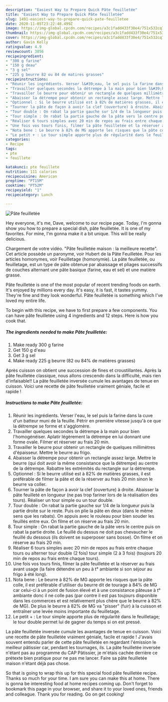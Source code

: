 ```yaml
---
description: "Easiest Way to Prepare Quick Pâte feuilletée"
title: "Easiest Way to Prepare Quick Pâte feuilletée"
slug: 1491-easiest-way-to-prepare-quick-pate-feuilletee
date: 2020-11-05T23:22:48.499Z
image: https://img-global.cpcdn.com/recipes/a3c1fadd433f30e4/751x532cq70/pate-feuilletee-photo-principale-de-la-recette.jpg
thumbnail: https://img-global.cpcdn.com/recipes/a3c1fadd433f30e4/751x532cq70/pate-feuilletee-photo-principale-de-la-recette.jpg
cover: https://img-global.cpcdn.com/recipes/a3c1fadd433f30e4/751x532cq70/pate-feuilletee-photo-principale-de-la-recette.jpg
author: Gavin Kelly
ratingvalue: 4.9
reviewcount: 3056
recipeingredient:
- "300 g farine"
- "150 g deau"
- "3 g sel"
- "225 g beurre 82 ou 84 de matires grasses"
recipeinstructions:
- "Réunir les ingrédients. Verser l&#39;eau, le sel puis la farine dans la cuve d&#39;un batteur muni de la feuille. Pétrir en première vitesse jusqu&#39;à ce que la détrempe se forme et s&#39;agglomère."
- "Travailler quelques secondes la détrempe à la main pour bien l&#39;homogénéiser. Aplatir légèrement la détrempe en lui donnant une forme ovale. Filmer et réserver au frais 20 min."
- "Travailler le beurre pour obtenir un rectangle de quelques millimètres d&#39;épaisseur. Mettre le beurre au frigo."
- "Abaisser la détrempe pour obtenir un rectangle assez large. Mettre le beurre (qui doit avoir la même consistance que la détrempe) au centre de la détrempe. Rabattre les extrémités du rectangle sur la détrempe."
- "Optionnel : Si le beurre utilisé est à 82% de matières grasses, il est préférable de filmer la pâte et de la réserver au frais 20 min sinon le beurre va coller."
- "Tourner la pâte de façon à avoir la clef (ouverture) à droite. Abaisser la pâte feuilleté en longueur (ne pas trop fariner lors de la réalisation des tours). Réaliser un tour simple ou un tour double."
- "Tour double : On rabat la partie gauche sur 1/4 de la longueur puis la partie droite sur le reste. Puis on plie la pâte en deux (dans le même sens que les rabats). On appuis avec le rouleau pour bien souder les feuillés entre eux. On filme et on réserve au frais 20 min."
- "Tour simple : On rabat la partie gauche de la pâte vers le centre puis on rabat la partie droite. Le feuillé du dessus ne doit pas chevaucher le feuillé du dessous (ils doivent se superposer sans bosse). On filme et on réserve au frais 20 min."
- "Réaliser 6 tours simples avec 20 min de repos au frais entre chaque tours ou alterner tour double (2 fois) tour simple (2 à 3 fois) (toujours 20 min de repos au frais entre chaque tours)."
- "Une fois vos tours finis, filmer la pâte feuilletée et la réserver au frais avant usage (la faire détendre un peu à t° ambiante si son séjour au frigo à été long)."
- "Nota bene : Le beurre à 82% de MG apporte les risques que la pâte colle, il est préférable d&#39;utiliser du beurre dit de tourage à 84% de MG car celui-ci à un point de fusion élevé et à une consistance pâteuse à t° ambiante donc il ne colle pas (par contre il est pas toujours disponible dans les commerces et est relativement plus chère que le beurre à 82% de MG). De plus le beurre à 82% de MG va &#34;pisser&#34; (fuir) à la cuisson et entraîner une levée moins importante du feuilletage."
- "Le petit + : Le tour simple apporte plus de régularité dans le feuilletage; le tour double permet lui de gagner du temps si on est pressé."
categories:
- Recipe
tags:
- pte
- feuillete

katakunci: pte feuillete 
nutrition: 111 calories
recipecuisine: American
preptime: "PT15M"
cooktime: "PT52M"
recipeyield: "1"
recipecategory: Lunch

---
```



![Pâte feuilletée](https://img-global.cpcdn.com/recipes/a3c1fadd433f30e4/751x532cq70/pate-feuilletee-photo-principale-de-la-recette.jpg)

Hey everyone, it's me, Dave, welcome to our recipe page. Today, I'm gonna show you how to prepare a special dish, pâte feuilletée. It is one of my favorites. For mine, I'm gonna make it a bit unique. This will be really delicious.

Chargement de votre vidéo. &#34;Pâte feuilletée maison : la meilleure recette&#34;. Cet article possède un paronyme, voir Hubert de la Pâte Feuilletée. Pour les articles homonymes, voir Feuilletage (homonymie). La pâte feuilletée, ou feuilletage, est un type de pâte obtenue par abaissage et pliages successifs de couches alternant une pâte basique (farine, eau et sel) et une matière grasse.

Pâte feuilletée is one of the most popular of recent trending foods on earth. It's enjoyed by millions every day. It's easy, it is fast, it tastes yummy. They're fine and they look wonderful. Pâte feuilletée is something which I've loved my entire life.


To begin with this recipe, we have to first prepare a few components. You can have pâte feuilletée using 4 ingredients and 12 steps. Here is how you cook that.

<!--inarticleads1-->

##### The ingredients needed to make Pâte feuilletée:

1. Make ready 300 g farine
1. Get 150 g d&#39;eau
1. Get 3 g sel
1. Make ready 225 g beurre (82 ou 84% de matières grasses)


Après cuisson on obtient une succession de fines et croustillantes. Après la pâte feuilletée classique, nous allons crescendo dans la difficulté, mais rien d&#39;infaisable!! La pâte feuilletée inversée cumule les avantages de tenue en cuisson. Voici une recette de pâte feuilletée vraiment géniale, facile et rapide ! 

<!--inarticleads2-->

##### Instructions to make Pâte feuilletée:

1. Réunir les ingrédients. Verser l&#39;eau, le sel puis la farine dans la cuve d&#39;un batteur muni de la feuille. Pétrir en première vitesse jusqu&#39;à ce que la détrempe se forme et s&#39;agglomère.
1. Travailler quelques secondes la détrempe à la main pour bien l&#39;homogénéiser. Aplatir légèrement la détrempe en lui donnant une forme ovale. Filmer et réserver au frais 20 min.
1. Travailler le beurre pour obtenir un rectangle de quelques millimètres d&#39;épaisseur. Mettre le beurre au frigo.
1. Abaisser la détrempe pour obtenir un rectangle assez large. Mettre le beurre (qui doit avoir la même consistance que la détrempe) au centre de la détrempe. Rabattre les extrémités du rectangle sur la détrempe.
1. Optionnel : Si le beurre utilisé est à 82% de matières grasses, il est préférable de filmer la pâte et de la réserver au frais 20 min sinon le beurre va coller.
1. Tourner la pâte de façon à avoir la clef (ouverture) à droite. Abaisser la pâte feuilleté en longueur (ne pas trop fariner lors de la réalisation des tours). Réaliser un tour simple ou un tour double.
1. Tour double : On rabat la partie gauche sur 1/4 de la longueur puis la partie droite sur le reste. Puis on plie la pâte en deux (dans le même sens que les rabats). On appuis avec le rouleau pour bien souder les feuillés entre eux. On filme et on réserve au frais 20 min.
1. Tour simple : On rabat la partie gauche de la pâte vers le centre puis on rabat la partie droite. Le feuillé du dessus ne doit pas chevaucher le feuillé du dessous (ils doivent se superposer sans bosse). On filme et on réserve au frais 20 min.
1. Réaliser 6 tours simples avec 20 min de repos au frais entre chaque tours ou alterner tour double (2 fois) tour simple (2 à 3 fois) (toujours 20 min de repos au frais entre chaque tours).
1. Une fois vos tours finis, filmer la pâte feuilletée et la réserver au frais avant usage (la faire détendre un peu à t° ambiante si son séjour au frigo à été long).
1. Nota bene : Le beurre à 82% de MG apporte les risques que la pâte colle, il est préférable d&#39;utiliser du beurre dit de tourage à 84% de MG car celui-ci à un point de fusion élevé et à une consistance pâteuse à t° ambiante donc il ne colle pas (par contre il est pas toujours disponible dans les commerces et est relativement plus chère que le beurre à 82% de MG). De plus le beurre à 82% de MG va &#34;pisser&#34; (fuir) à la cuisson et entraîner une levée moins importante du feuilletage.
1. Le petit + : Le tour simple apporte plus de régularité dans le feuilletage; le tour double permet lui de gagner du temps si on est pressé.


La pâte feuilletée inversée cumule les avantages de tenue en cuisson. Voici une recette de pâte feuilletée vraiment géniale, facile et rapide ! J&#39;avais souvent entendu parler de cette pâte feuilletée en regardant l&#39;émission le meilleur pâtissier car, pendant les tournages, ils. La pâte feuilletée inversée n&#39;étant pas au programme du CAP Pâtissier, je m&#39;étais cachée derrière ce prétexte bien pratique pour ne pas me lancer. Faire sa pâte feuilletée maison n&#39;étant déjà pas chose. 

So that is going to wrap this up for this special food pâte feuilletée recipe. Thanks so much for your time. I am sure you can make this at home. There is gonna be interesting food at home recipes coming up. Don't forget to bookmark this page in your browser, and share it to your loved ones, friends and colleague. Thank you for reading. Go on get cooking!
